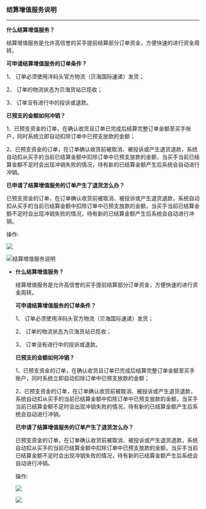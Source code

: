### 结算增值服务说明

---

**什么结算增值服务？**

结算增值服务是允许高信誉的买手提前结算部分订单资金，方便快速的进行资金周转。

**可申请结算增值服务的订单条件？**

1、 订单必须使用洋码头官方物流（贝海国际速递）发货；

2、 订单的物流状态为贝海货站已揽收；

3、 订单没有进行中的投诉或退款。

**已预支的金额如何冲销？**

1、已预支资金的订单，在确认收货且订单已完成后结算完整订单金额至买手账户，同时系统立即自动扣除订单中已预支放款的金额；

2、已预支资金的订单，在订单确认收货前被取消、被投诉或产生退货退款，系统自动扣从买手的当前已结算金额中扣除订单中已预支放款的金额，当买手当前已结算金额不足时会出现冲销失败的情况，待有新的已结算金额产生后系统会自动进行冲销。

**已申请了结算增值服务的订单产生了退货怎么办？**

已预支资金的订单，在订单确认收货前被取消、被投诉或产生退货退款，系统自动扣从买手的当前已结算金额中扣除订单中已预支放款的金额，当买手当前已结算金额不足时会出现冲销失败的情况，待有新的已结算金额产生后系统会自动进行冲销。

操作:

![](http://sellerhub.ymatou.com/helpview/img/jszzfwsm_1.png)

![](http://sellerhub.ymatou.com/helpview/img/jszzfwsm_2.png)结算增值服务说明

* **什么结算增值服务？**

  结算增值服务是允许高信誉的买手提前结算部分订单资金，方便快速的进行资金周转。

  **可申请结算增值服务的订单条件？**

  1、 订单必须使用洋码头官方物流（贝海国际速递）发货；

  2、 订单的物流状态为贝海货站已揽收；

  3、 订单没有进行中的投诉或退款。

  **已预支的金额如何冲销？**

  1、已预支资金的订单，在确认收货且订单已完成后结算完整订单金额至买手账户，同时系统立即自动扣除订单中已预支放款的金额；

  2、已预支资金的订单，在订单确认收货前被取消、被投诉或产生退货退款，系统自动扣从买手的当前已结算金额中扣除订单中已预支放款的金额，当买手当前已结算金额不足时会出现冲销失败的情况，待有新的已结算金额产生后系统会自动进行冲销。

  **已申请了结算增值服务的订单产生了退货怎么办？**

  已预支资金的订单，在订单确认收货前被取消、被投诉或产生退货退款，系统自动扣从买手的当前已结算金额中扣除订单中已预支放款的金额，当买手当前已结算金额不足时会出现冲销失败的情况，待有新的已结算金额产生后系统会自动进行冲销。

  操作:

  ![](http://sellerhub.ymatou.com/helpview/img/jszzfwsm_1.png)

  ![](http://sellerhub.ymatou.com/helpview/img/jszzfwsm_2.png)



